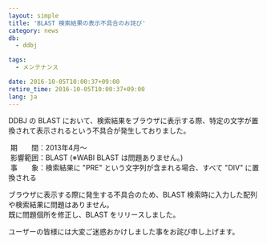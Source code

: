 ```yaml
---
layout: simple
title: 'BLAST 検索結果の表示不具合のお詫び'
category: news
db:
  - ddbj

tags:
  - メンテナンス

date: 2016-10-05T10:00:37+09:00
retire_time: 2016-10-05T10:00:37+09:00
lang: ja
---
```


<p>DDBJ の BLAST において、検索結果をブラウザに表示する際、特定の文字が置換されて表示されるという不具合が発生しておりました。</p>

<p><span class="icon_square"> 期　　間：2013年4月～</span><br><span class="icon_square"> 影響範囲：BLAST</span> (<span class="font-red font-bold">※</span>WABI BLAST は問題ありません。)<br><span class="icon_square"> 事　　象：検索結果に "PRE" という文字列が含まれる場合、すべて "DIV" に置換される</span></p>

<p>ブラウザに表示する際に発生する不具合のため、BLAST 検索時に入力した配列や検索結果に問題はありません。<br>既に問題個所を修正し、BLAST をリリースしました。</p>

<p>ユーザーの皆様には大変ご迷惑おかけしました事をお詫び申し上げます。</p>
